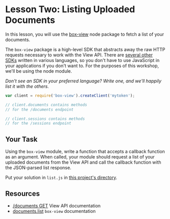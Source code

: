 # Lesson Two: Listing Uploaded Documents

In this lesson, you will use the [box-view](https://www.npmjs.org/package/box-view) node package to fetch a list of your documents.

The `box-view` package is a high-level SDK that abstracts away the raw HTTP requests necessary to work with the View API. There are [several other SDKs](https://trello.com/c/RvAGjCA5/36-sdks) written in various languages, so you don't have to use JavaScript in your applications if you don't want to. For the purposes of this workshop, we'll be using the node module.

*Don't see an SDK in your preferred language? Write one, and we'll happily list it with the others.*

```js
var client = require('box-view').createClient('mytoken');

// client.documents contains methods
// for the /documents endpoint

// client.sessions contains methods
// for the /sessions endpoint
```

## Your Task

Using the `box-view` module, write a function that accepts a callback function as an argument. When called, your module should request a list of your uploaded documents from the View API and call the callback function with the JSON-parsed list response.

Put your solution in `list.js` in [this project's directory](/open/02-listing).

## Resources

* [/documents GET](http://developers.box.com/view/#get-documents) View API documentation
* [documents.list](https://github.com/lakenen/node-box-view/blob/master/README.md#list) `box-view` documentation
